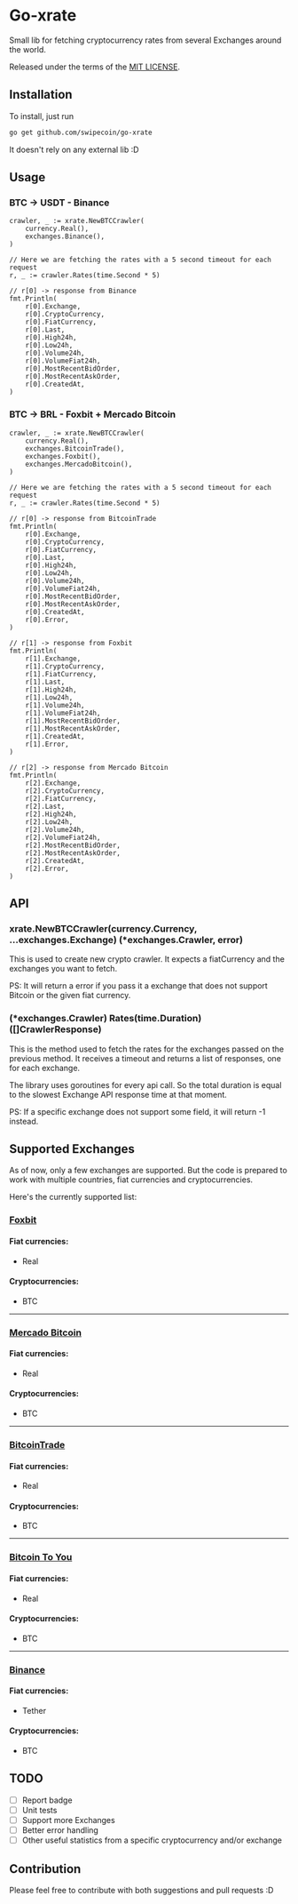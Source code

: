 # Go-xrate

Small lib for fetching cryptocurrency rates from several Exchanges around the world.

Released under the terms of the [MIT LICENSE](LICENSE).

## Installation

To install, just run 
```bash
go get github.com/swipecoin/go-xrate
```

It doesn't rely on any external lib :D

## Usage

### BTC -> USDT - Binance
```golang
crawler, _ := xrate.NewBTCCrawler(
    currency.Real(), 
    exchanges.Binance(),
)
	
// Here we are fetching the rates with a 5 second timeout for each request 
r, _ := crawler.Rates(time.Second * 5)

// r[0] -> response from Binance
fmt.Println(
    r[0].Exchange,
    r[0].CryptoCurrency,
    r[0].FiatCurrency,
    r[0].Last,
    r[0].High24h,
    r[0].Low24h,
    r[0].Volume24h,
    r[0].VolumeFiat24h,
    r[0].MostRecentBidOrder,
    r[0].MostRecentAskOrder,
    r[0].CreatedAt,
)
```

### BTC -> BRL - Foxbit + Mercado Bitcoin
```golang
crawler, _ := xrate.NewBTCCrawler(
    currency.Real(), 
    exchanges.BitcoinTrade(),
    exchanges.Foxbit(),
    exchanges.MercadoBitcoin(),
)
	
// Here we are fetching the rates with a 5 second timeout for each request 
r, _ := crawler.Rates(time.Second * 5)

// r[0] -> response from BitcoinTrade
fmt.Println(
    r[0].Exchange,
    r[0].CryptoCurrency,
    r[0].FiatCurrency,
    r[0].Last,
    r[0].High24h,
    r[0].Low24h,
    r[0].Volume24h,
    r[0].VolumeFiat24h,
    r[0].MostRecentBidOrder,
    r[0].MostRecentAskOrder,
    r[0].CreatedAt,
    r[0].Error,
)

// r[1] -> response from Foxbit
fmt.Println(
    r[1].Exchange,
    r[1].CryptoCurrency,
    r[1].FiatCurrency,
    r[1].Last,
    r[1].High24h,
    r[1].Low24h,
    r[1].Volume24h,
    r[1].VolumeFiat24h,
    r[1].MostRecentBidOrder,
    r[1].MostRecentAskOrder,
    r[1].CreatedAt,
    r[1].Error,
)

// r[2] -> response from Mercado Bitcoin
fmt.Println(
    r[2].Exchange,
    r[2].CryptoCurrency,
    r[2].FiatCurrency,
    r[2].Last,
    r[2].High24h,
    r[2].Low24h,
    r[2].Volume24h,
    r[2].VolumeFiat24h,
    r[2].MostRecentBidOrder,
    r[2].MostRecentAskOrder,
    r[2].CreatedAt,
    r[2].Error,
)
```

## API

### xrate.NewBTCCrawler(currency.Currency, ...exchanges.Exchange) (*exchanges.Crawler, error)
This is used to create new crypto crawler. It expects a fiatCurrency and the exchanges you want to fetch.

PS: It will return a error if you pass it a exchange that does not support Bitcoin or the given fiat currency.

### (*exchanges.Crawler) Rates(time.Duration) ([]CrawlerResponse) 
This is the method used to fetch the rates for the exchanges passed on the previous method. 
It receives a timeout and returns a list of responses, one for each exchange. 

The library uses goroutines for every api call. So the total duration is equal to the slowest Exchange API response time at that moment.

PS: If a specific exchange does not support some field, it will return -1 instead.

## Supported Exchanges

As of now, only a few exchanges are supported. But the code is prepared to work with multiple countries, fiat currencies and cryptocurrencies. 

Here's the currently supported list:

### [Foxbit](https://foxbit.exchange)

#### Fiat currencies:
- Real

#### Cryptocurrencies:
- BTC

---

### [Mercado Bitcoin](https://mercadobitcoin.com.br)

#### Fiat currencies:
- Real

#### Cryptocurrencies:
- BTC

---

### [BitcoinTrade](https://bitcointrade.com.br)

#### Fiat currencies:
- Real

#### Cryptocurrencies:
- BTC

---

### [Bitcoin To You](https://bitcointoyou.com)

#### Fiat currencies:
- Real

#### Cryptocurrencies:
- BTC

---

### [Binance](https://binance.com)

#### Fiat currencies:
- Tether

#### Cryptocurrencies:
- BTC

## TODO
- [ ] Report badge
- [ ] Unit tests
- [ ] Support more Exchanges
- [ ] Better error handling
- [ ] Other useful statistics from a specific cryptocurrency and/or exchange

## Contribution
Please feel free to contribute with both suggestions and pull requests :D